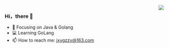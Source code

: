 <img align="right" src="https://github-readme-stats.vercel.app/api?username=cdgjzzy&show_icons=true&icon_color=CE1D2D&text_color=718096&bg_color=ffffff&hide_title=true" />

### Hi，there 👋

- :orange_book: Focusing on Java  & Golang
- 💻 Learning GoLang
- 📫 How to reach me: jxygzzy@163.com
